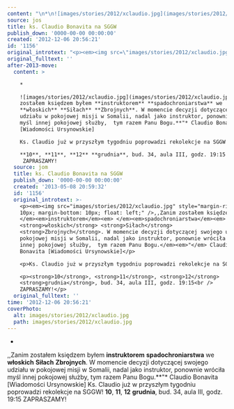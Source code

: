 ```yaml
---
content: "\n*\n![images/stories/2012/xclaudio.jpg](images/stories/2012/xclaudio.jpg),,Zanim zostałem księdzem byłem **instruktorem** **spadochroniarstwa** we **włoskich** **Siłach** **Zbrojnych**. W momencie decyzji dotyczącej swojego udziału w pokojowej misji w Somalii, nadal jako instruktor, ponownie wróciła myśl innej pokojowej służby,  tym razem Panu Bogu.**\"* Claudio Bonavita [Wiadomości Ursynowskie]\nKs. Claudio już w przyszłym tygodniu poprowadzi rekolekcje na SGGW!\n**10**, **11**, **12** **grudnia**, bud. 34, aula III, godz. 19:15\n ZAPRASZAMY!\n\n\n<!--CONTENT FROM OLD SERVER (jos before 2013): \n*\n![images/stories/2012/xclaudio.jpg](images/stories/2012/xclaudio.jpg),,Zanim zostałem księdzem byłem **instruktorem** **spadochroniarstwa** we **włoskich** **Siłach** **Zbrojnych**. W momencie decyzji dotyczącej swojego udziału w pokojowej misji w Somalii, nadal jako instruktor, ponownie wróciła myśl innej pokojowej służby,  tym razem Panu Bogu.**\"* Claudio Bonavita [Wiadomości Ursynowskie]\n\r\n\nKs. Claudio już w przyszłym tygodniu poprowadzi rekolekcje na SGGW!\n\r\n\n**10**, **11**, **12** **grudnia**, bud. 34, aula III, godz. 19:15\n ZAPRASZAMY!\n\n-->"
source: jos
title: ks. Claudio Bonavita na SGGW
publish_down: '0000-00-00 00:00:00'
created: '2012-12-06 20:56:21'
id: '1156'
original_introtext: "<p><em><img src=\"images/stories/2012/xclaudio.jpg\" style=\"margin-right: 10px; margin-bottom: 10px; float: left;\" />,,Zanim zostałem księdzem byłem </em><em>instruktorem</em><em> </em><em>spadochroniarstwa</em><em> we <strong>włoskich</strong> <strong>Siłach</strong> <strong>Zbrojnych</strong>. W momencie decyzji dotyczącej swojego udziału w pokojowej misji w Somalii, nadal jako instruktor, ponownie wróciła myśl innej pokojowej służby,  tym razem Panu Bogu.</em><em>\"</em> Claudio Bonavita [Wiadomości Ursynowskie]</p>\r\n<p>Ks. Claudio już w przyszłym tygodniu poprowadzi rekolekcje na SGGW!</p>\r\n<p><strong>10</strong>, <strong>11</strong>, <strong>12</strong> <strong>grudnia</strong>, bud. 34, aula III, godz. 19:15<br /> ZAPRASZAMY!</p>"
original_fulltext: ''
after-2013-move:
  content: >

    *

    ![images/stories/2012/xclaudio.jpg](images/stories/2012/xclaudio.jpg),,Zanim
    zostałem księdzem byłem **instruktorem** **spadochroniarstwa** we
    **włoskich** **Siłach** **Zbrojnych**. W momencie decyzji dotyczącej swojego
    udziału w pokojowej misji w Somalii, nadal jako instruktor, ponownie wróciła
    myśl innej pokojowej służby,  tym razem Panu Bogu.**"* Claudio Bonavita
    [Wiadomości Ursynowskie]

    Ks. Claudio już w przyszłym tygodniu poprowadzi rekolekcje na SGGW!

    **10**, **11**, **12** **grudnia**, bud. 34, aula III, godz. 19:15
     ZAPRASZAMY!
  source: jom
  title: ks. Claudio Bonavita na SGGW
  publish_down: '0000-00-00 00:00:00'
  created: '2013-05-08 20:59:32'
  id: '1156'
  original_introtext: >-
    <p><em><img src="images/stories/2012/xclaudio.jpg" style="margin-right:
    10px; margin-bottom: 10px; float: left;" />,,Zanim zostałem księdzem byłem
    </em><em>instruktorem</em><em> </em><em>spadochroniarstwa</em><em> we
    <strong>włoskich</strong> <strong>Siłach</strong>
    <strong>Zbrojnych</strong>. W momencie decyzji dotyczącej swojego udziału w
    pokojowej misji w Somalii, nadal jako instruktor, ponownie wróciła myśl
    innej pokojowej służby,  tym razem Panu Bogu.</em><em>"</em> Claudio
    Bonavita [Wiadomości Ursynowskie]</p>

    <p>Ks. Claudio już w przyszłym tygodniu poprowadzi rekolekcje na SGGW!</p>

    <p><strong>10</strong>, <strong>11</strong>, <strong>12</strong>
    <strong>grudnia</strong>, bud. 34, aula III, godz. 19:15<br />
    ZAPRASZAMY!</p>
  original_fulltext: ''
time: '2012-12-06 20:56:21'
coverPhoto:
  alt: images/stories/2012/xclaudio.jpg
  path: images/stories/2012/xclaudio.jpg
---
```

*
,,Zanim zostałem księdzem byłem **instruktorem** **spadochroniarstwa** we **włoskich** **Siłach** **Zbrojnych**. W momencie decyzji dotyczącej swojego udziału w pokojowej misji w Somalii, nadal jako instruktor, ponownie wróciła myśl innej pokojowej służby,  tym razem Panu Bogu.**"* Claudio Bonavita [Wiadomości Ursynowskie]
Ks. Claudio już w przyszłym tygodniu poprowadzi rekolekcje na SGGW!
**10**, **11**, **12** **grudnia**, bud. 34, aula III, godz. 19:15
 ZAPRASZAMY!


<!--CONTENT FROM OLD SERVER (jos before 2013): 
*
,,Zanim zostałem księdzem byłem **instruktorem** **spadochroniarstwa** we **włoskich** **Siłach** **Zbrojnych**. W momencie decyzji dotyczącej swojego udziału w pokojowej misji w Somalii, nadal jako instruktor, ponownie wróciła myśl innej pokojowej służby,  tym razem Panu Bogu.**"* Claudio Bonavita [Wiadomości Ursynowskie]


Ks. Claudio już w przyszłym tygodniu poprowadzi rekolekcje na SGGW!


**10**, **11**, **12** **grudnia**, bud. 34, aula III, godz. 19:15
 ZAPRASZAMY!

-->

<!--{{json:{"created_date":"2012-12-06 20:56:21","publish_down":"0000-00-00 00:00:00","id":"1156"}}}-->